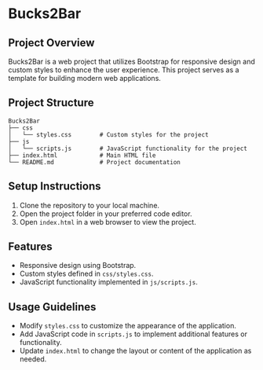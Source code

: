 # Bucks2Bar

## Project Overview
Bucks2Bar is a web project that utilizes Bootstrap for responsive design and custom styles to enhance the user experience. This project serves as a template for building modern web applications.

## Project Structure
```
Bucks2Bar
├── css
│   └── styles.css        # Custom styles for the project
├── js
│   └── scripts.js        # JavaScript functionality for the project
├── index.html            # Main HTML file
└── README.md             # Project documentation
```

## Setup Instructions
1. Clone the repository to your local machine.
2. Open the project folder in your preferred code editor.
3. Open `index.html` in a web browser to view the project.

## Features
- Responsive design using Bootstrap.
- Custom styles defined in `css/styles.css`.
- JavaScript functionality implemented in `js/scripts.js`.

## Usage Guidelines
- Modify `styles.css` to customize the appearance of the application.
- Add JavaScript code in `scripts.js` to implement additional features or functionality.
- Update `index.html` to change the layout or content of the application as needed.